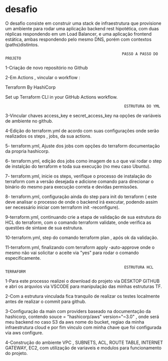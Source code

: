 # desafio
O desafio consiste em construir uma stack de infraestrutura que provisione um ambiente para rodar uma aplicação backend rest hipotética, com duas réplicas respondendo em
um Load Balancer, e uma aplicação frontend estática, ambas respondendo pelo mesmo DNS, porém com contextos (paths)distintos.

                                                        PASSO A PASSO DO PROJETO

1-Criação de novo repositório no Github

2-Em Actions , vincular o workflow :

Terraform
By HashiCorp

Set up Terraform CLI in your GitHub Actions workflow.


                                                         ESTRUTURA DO YML
3-Vincular chaves access_key e secret_access_key na opções de variáveis de ambiente no github.

4-Edição do terraform.yml de acordo com suas configurações onde serão realizados os steps , jobs, da sua actions.

5- terraform.yml, Ajuste dos jobs com opções do terraform documentação da propria hashicorp.

6- terraform.yml, edição dos jobs como imagem de s.o que vai rodar o step de instalção do terraform e toda sua execução (no meu caso Ubuntu).

7- terraform.yml, inicie os steps, verifique o processo de instalação do terraform com a versão desejada e adicione comando para direcionar o binário do mesmo para execução correta e devidas permissões.

8- terraform.yml, configuração ainda do step para init do terraform ( este deve analisar o processo de onde o backend irá executar, podendo assim ser necessário iniciar com terrraform init -reconfigure).

9-terraform.yml, continuando crie a etapa de validação de sua estrutura do HCL do terraform, com o comando terraform validate, onde verifica as questões de sintaxe de sua estrutura.

10-terraform.yml, step do comando terraform plan , após ok da validação.

11-terraform.yml, finalizando com terraform apply -auto-approve onde o mesmo não vai solicitar o aceite via "yes" para rodar o comando especificamente.

                                                         ESTRUTURA HCL TERRAFORM
1-Para este processo realizei o download do projeto via DESKTOP GITHUB e abri os arquvios via VSCODE para manipulação das minhas estruturas TF.

2-Com a estrutura vinculada fica tranquilo de realizar os testes localmente antes de realizar o commit para github.

3-Configuração da main com providers baseado na documentação da hashicorp, contendo souce = "hashicorp/aws" version="~3.0" , onde será meu backend no caso S3 da aws nome do bucket, regiao da minha infraestrutura cloud e por fim vinculo com minha chave que foi configurada via aws configure.

4-Construção do ambiente VPC , SUBNETS, ACL, ROUTE TABLE, INTERNET GATEWAY, EC2, com utilização de variaveis e modulos para funcionamento do projeto.

